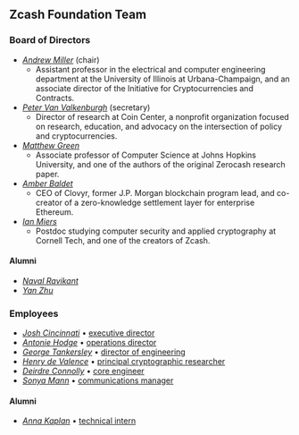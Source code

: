 <h2 id="team">Zcash Foundation Team</h2>

### Board of Directors

- [_Andrew Miller_](https://soc1024.com/) (chair)
  - Assistant professor in the electrical and computer engineering department at the University of Illinois at Urbana-Champaign, and an associate director of the Initiative for Cryptocurrencies and Contracts.
- [_Peter Van Valkenburgh_](http://www.petervv.com/) (secretary)
  - Director of research at Coin Center, a nonprofit organization focused on research, education, and advocacy on the intersection of policy and cryptocurrencies.
- [_Matthew Green_](https://isi.jhu.edu/~mgreen/)
  - Associate professor of Computer Science at Johns Hopkins University, and one of the authors of the original Zerocash research paper.
- [_Amber Baldet_](http://www.amberbaldet.com/)
  - CEO of Clovyr, former J.P. Morgan blockchain program lead, and co-creator of a zero-knowledge settlement layer for enterprise Ethereum.
- [_Ian Miers_](https://cs.jhu.edu/~imiers/)
  - Postdoc studying computer security and applied cryptography at Cornell Tech, and one of the creators of Zcash.

#### Alumni

- [_Naval Ravikant_](https://angel.co/naval)
- [_Yan Zhu_](https://diracdeltas.github.io/)

### Employees

- [_Josh Cincinnati_](https://twitter.com/acityinohio) • [executive director](https://www.zfnd.org/blog/exec-director-and-roadmap/)
- [_Antonie Hodge_](https://twitter.com/antoniehodge) • [operations director](https://www.zfnd.org/blog/welcome-antonie/)
- [_George Tankersley_](https://twitter.com/gtank__) • [director of engineering](https://www.zfnd.org/blog/welcome-george/)
- [_Henry de Valence_](https://twitter.com/hdevalence) • [principal cryptographic researcher](https://www.zfnd.org/blog/henry-de-valence/)
- [_Deirdre Connolly_](https://twitter.com/durumcrustulum) • [core engineer](https://www.zfnd.org/blog/welcome-deirdre/)
- [_Sonya Mann_](https://twitter.com/sonyaellenmann) • [communications manager](https://www.zfnd.org/blog/welcome-sonya/)

#### Alumni

- [_Anna Kaplan_](https://twitter.com/kaplannie) • [technical intern](https://www.zfnd.org/blog/anna-kaplan-welcome/)
